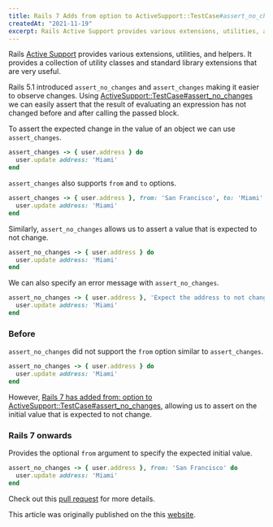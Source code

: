 ```yaml
---
title: Rails 7 Adds from option to ActiveSupport::TestCase#assert_no_changes
createdAt: "2021-11-19"
excerpt: Rails Active Support provides various extensions, utilities, and helpers. It provides a collection of utility classes...
---
```


Rails
[Active Support](https://guides.rubyonrails.org/active_support_core_extensions.html)
provides various extensions, utilities, and helpers. It provides a collection of
utility classes and standard library extensions that are very useful.

Rails 5.1 introduced `assert_no_changes` and `assert_changes` making it easier
to observe changes. Using
[ActiveSupport::TestCase#assert_no_changes](https://api.rubyonrails.org/classes/ActiveSupport/Testing/Assertions.html#method-i-assert_no_changes)
we can easily assert that the result of evaluating an expression has not changed
before and after calling the passed block.

To assert the expected change in the value of an object we can use
`assert_changes`.

```ruby
assert_changes -> { user.address } do
  user.update address: 'Miami'
end
```

`assert_changes` also supports `from` and `to` options.

```ruby
assert_changes -> { user.address }, from: 'San Francisco', to: 'Miami' do
  user.update address: 'Miami'
end
```

Similarly, `assert_no_changes` allows us to assert a value that is expected to
not change.

```ruby
assert_no_changes -> { user.address } do
  user.update address: 'Miami'
end
```

We can also specify an error message with `assert_no_changes`.

```ruby
assert_no_changes -> { user.address }, 'Expect the address to not change' do
  user.update address: 'Miami'
end
```

### Before

`assert_no_changes` did not support the `from` option similar to
`assert_changes`.

```ruby
assert_no_changes -> { user.address } do
  user.update address: 'Miami'
end
```

However,
[Rails 7 has added from: option to ActiveSupport::TestCase#assert_no_changes](https://github.com/rails/rails/pull/42277),
allowing us to assert on the initial value that is expected to not change.

### Rails 7 onwards

Provides the optional `from` argument to specify the expected initial value.

```ruby
assert_no_changes -> { user.address }, from: 'San Francisco' do
  user.update address: 'Miami'
end
```

Check out this [pull request](https://github.com/rails/rails/pull/42277) for
more details.

This article was originally published on the this [website](https://www.bigbinary.com/blog/rails-7-adds-from-option-to-assert_no_changes).